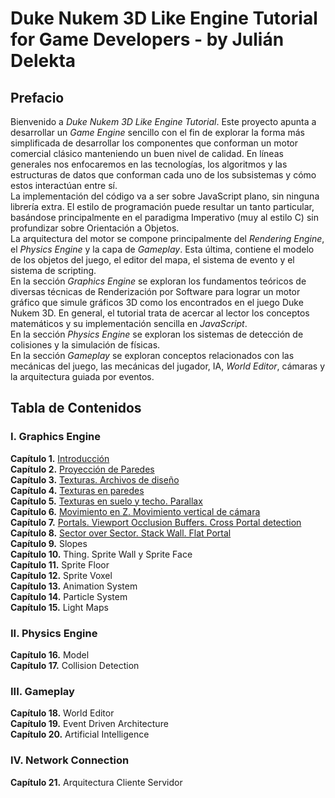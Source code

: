 # Duke Nukem 3D Like Engine Tutorial for Game Developers - by Julián Delekta

## Prefacio
Bienvenido a *Duke Nukem 3D Like Engine Tutorial*. Este proyecto apunta a desarrollar un *Game Engine* sencillo con el fin de explorar la forma más simplificada de desarrollar los componentes que conforman un motor comercial clásico manteniendo un buen nivel de calidad. En líneas generales nos enfocaremos en las tecnologías, los algoritmos y las estructuras de datos que conforman cada uno de los subsistemas y cómo estos interactúan entre sí.\
La implementación del código va a ser sobre JavaScript plano, sin ninguna librería extra. El estilo de programación puede resultar un tanto particular, basándose principalmente en el paradigma Imperativo (muy al estilo C) sin profundizar sobre Orientación a Objetos.\
La arquitectura del motor se compone principalmente del *Rendering Engine*, el *Physics Engine* y la capa de *Gameplay*. Esta última, contiene el modelo de los objetos del juego, el editor del mapa, el sistema de evento y el sistema de scripting.\
En la sección *Graphics Engine* se exploran los fundamentos teóricos de diversas técnicas de Renderización por Software para lograr un motor gráfico que simule gráficos 3D como los encontrados en el juego Duke Nukem 3D. En general, el tutorial trata de acercar al lector los conceptos matemáticos y su implementación sencilla en *JavaScript*.\
En la sección *Physics Engine* se exploran los sistemas de detección de colisiones y la simulación de físicas.\
En la sección *Gameplay* se exploran conceptos relacionados con las mecánicas del juego, las mecánicas del jugador, IA, *World Editor*, cámaras y la arquitectura guiada por eventos.

## Tabla de Contenidos
### I. Graphics Engine
**Capítulo 1.** [Introducción](./chapter-01)\
**Capítulo 2.** [Proyección de Paredes](./chapter-02)\
**Capítulo 3.** [Texturas. Archivos de diseño](./chapter-03)\
**Capítulo 4.** [Texturas en paredes](./chapter-04)\
**Capítulo 5.** [Texturas en suelo y techo. Parallax](./chapter-05)\
**Capítulo 6.** [Movimiento en Z. Movimiento vertical de cámara](./chapter-06)\
**Capítulo 7.** [Portals. Viewport Occlusion Buffers. Cross Portal detection](./chapter-07)\
**Capítulo 8.** [Sector over Sector. Stack Wall. Flat Portal](./chapter-08)\
**Capítulo 9.** Slopes\
**Capítulo 10.** Thing. Sprite Wall y Sprite Face\
**Capítulo 11.** Sprite Floor\
**Capítulo 12.** Sprite Voxel\
**Capítulo 13.** Animation System\
**Capítulo 14.** Particle System\
**Capítulo 15.** Light Maps
### II. Physics Engine
**Capítulo 16.** Model\
**Capítulo 17.** Collision Detection
### III. Gameplay
**Capítulo 18.** World Editor\
**Capítulo 19.** Event Driven Architecture\
**Capítulo 20.** Artificial Intelligence
### IV. Network Connection
**Capítulo 21.** Arquitectura Cliente Servidor
